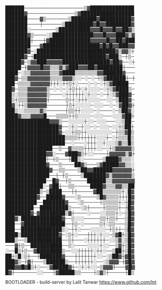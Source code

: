██████───────────────────▒▓██████████████
██████▓───────────────▒▓█████████████████
███████────▓▒───────▒████████▓██████████▓
███████────┼──────▒█████████▓█▓▓████████▓
███████░────────▒██████████▓▓▓█▓▓▓█▓▓██▓▒
███████▓▒────░▒█████████████▓▓▓█▓▓▓███▓▒▓
████████┼───┼▓█████████████▓▓▓▓▓█▓▓██▓███
████████───▓██████████████████▓█▓█▓▓███▓▓
███████▓─░█████████████████████████▓▒▓▓▒┼
██████▓─┼███████████████████████▓███▒─┼▒─
█████▓─▒▓▓███▓▓▓▓▓███████████████▓██▓──░┼
█████─┼▓▓▓▓█▓▓▒▒▒▓▒▓███▓▓▓██▓████████┼───
████─░▒▒▓▓▓▓▓▓▒▒▒▓████▒▒▒▒▒▒▒▓▓██████▓───
███▓─▒▒▓▓▓▓▓▓▓▒▒▒▒▓▓▓▒░░─░─░─┼▒▓██████┼─┼
███─▒▒▒▒▓▓▓▓▓▓┼┼┼░┼┼▒┼░───░─░─░┼▒▓█████──
██▓─▒▒▒▓▓▓▓▓▓▒─░─░─░┼▒┼┼░┼░░░░─░┼▒▓████▒─
██▒░▒▒▒▓▓▓▓▓▓▒────░┼┼┼┼┼┼░┼░░─░─┼░▒▓███▓─
██▒┼▒▒▒▓▓▓▓▓▓┼─────▒┼┼░┼┼┼░░░░──░░─▒███▓─
██▓░┼┼▒▓▓▓▓▓▓──────┼▒┼░░░░░─░░░──░─░▓██▓┼
███▒░░▒▒▒▒▒▓▒──────┼▒▒┼┼░░░░─░────░─▒██▓░
████▓▒▒▒▓▓▓▓█───▒▒▒▒┼┼▒░░░░─░░░───░░░▓██┼
██████████████▓▓▓▒──░░░░░┼░░─░░░───░░▒██─
█████████████████▓──░┼░─┼░░─░─░░░─░░┼▒██┼
█████████████████▓─░░┼▒▒┼┼░░░░░░░░─┼▒▒▓█▒
███████████████████▒▒▒▒┼┼┼┼┼┼░░░┼─░┼▒▒▒█▒
███████████████████──░───░┼┼┼░░┼░░░▒▓▒▒█▒
███████████████──▒──▓▒▒▒▒┼┼┼┼░░─░┼▒▓▓▓▓▓▒
█████████████▓▓░───▓███▓▒┼░░────┼▓▓▓▓▓▒▓┼
█████████████┼─┼▒───┼██▒░──────▒████▓▒▒▒░
█████████████▓───▒────██▓▒───▒▓█████▓▓▒▒░
██████████████▓──▒▒────▒██▓▓██████▓▓▓▓▓▓┼
██████████████──┼─┼▒────▒███████▓▒▓▓▓▓▓▓▒
█████████████──█▓──┼▒─────██████▒▒▓▓▓▓▓▓▓
████████████░─▓██┼──▒▒─────████▓▒▒▒▓▓▒▒██
███████████▒─▒████───┼┼─────▓██▒▒▒▒▒▒┼░█▓
██████████▓──█████▓───░▒─────▒█▓▒▒▒▒┼┼┼█▓
██████████──███████▓───░▒─────┼▒▒▒▒▒┼░┼█▓
█████████──█████████▒───░▒┼────┼▒▒▒▒┼─┼█▓
████████▓─▓████████▒▓┼────░───░░▒▒▒┼░─▒█▓
███▓░█████████████▓──▒░░░─────▒▒┼▒▒┼──▒█▓
███──▓█████████████──┼▒─░─────▒┼░▒▒───▒█▓
███──█████████████▒░─┼┼░───░░░░░─┼▒┼┼─▒█▓
████▒████████████▓─░▒┼░───┼┼┼░┼░░─▒▓█┼▒█▓
███▒──▒███████████──▒┼───░┼┼┼┼┼┼─░░▒▓░▒█▓
───▓┼▒──██████████──▒░────░░░░┼░░──▒▓┼▒█▓
░──█▒┼▒──▓████████▒──░░┼┼┼┼┼░┼┼░──▒██┼▒█▓
██┼▒█░▒┼──┼███████▓───┼┼┼┼┼┼┼░░─░▒██▓┼▓█▓
███▓▒─┼▓┼───▒██████▒──┼┼┼┼┼┼░──░▒▓▓▓─┼▓█▓
███▓▓█▓█▒┼░──░▓█████▓┼─░┼░┼░░─▒▓▓▓┼───▓█▓
█▓┼───────░░───┼▓█████▒▒────┼▒▓▒┼─────┼█▒

BOOTLOADER - build-server by Lalit Tanwar
https://www.github.com/lnt
